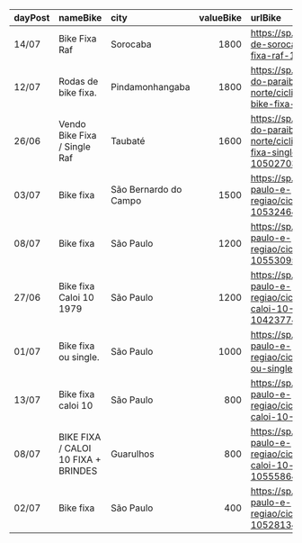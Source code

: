 | dayPost   | nameBike                            | city                  |   valueBike | urlBike                                                                                              |
|:----------|:------------------------------------|:----------------------|------------:|:-----------------------------------------------------------------------------------------------------|
| 14/07     | Bike Fixa Raf                       | Sorocaba              |        1800 | https://sp.olx.com.br/regiao-de-sorocaba/ciclismo/bike-fixa-raf-1053684962                           |
| 12/07     | Rodas de bike fixa.                 | Pindamonhangaba       |        1800 | https://sp.olx.com.br/vale-do-paraiba-e-litoral-norte/ciclismo/rodas-de-bike-fixa-1048267190         |
| 26/06     | Vendo Bike Fixa / Single Raf        | Taubaté               |        1600 | https://sp.olx.com.br/vale-do-paraiba-e-litoral-norte/ciclismo/vendo-bike-fixa-single-raf-1050270363 |
| 03/07     | Bike fixa                           | São Bernardo do Campo |        1500 | https://sp.olx.com.br/sao-paulo-e-regiao/ciclismo/bike-fixa-1053246487                               |
| 08/07     | Bike fixa                           | São Paulo             |        1200 | https://sp.olx.com.br/sao-paulo-e-regiao/ciclismo/bike-fixa-1055309535                               |
| 27/06     | Bike fixa Caloi 10 1979             | São Paulo             |        1200 | https://sp.olx.com.br/sao-paulo-e-regiao/ciclismo/bike-fixa-caloi-10-1979-1042377433                 |
| 01/07     | Bike fixa ou single.                | São Paulo             |        1000 | https://sp.olx.com.br/sao-paulo-e-regiao/ciclismo/bike-fixa-ou-single-1052512838                     |
| 13/07     | Bike fixa caloi 10                  | São Paulo             |         800 | https://sp.olx.com.br/sao-paulo-e-regiao/ciclismo/bike-fixa-caloi-10-1057622595                      |
| 08/07     | BIKE FIXA / CALOI 10 FIXA + BRINDES | Guarulhos             |         800 | https://sp.olx.com.br/sao-paulo-e-regiao/ciclismo/bike-fixa-caloi-10-fixa-brindes-1055586489         |
| 02/07     | Bike fixa                           | São Paulo             |         400 | https://sp.olx.com.br/sao-paulo-e-regiao/ciclismo/bike-fixa-1052813495                               |